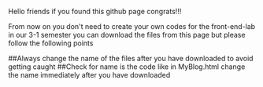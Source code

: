 Hello friends if you found this github page congrats!!!

From now on you don't need to create your own codes for the front-end-lab in our 3-1 semester you can download the files from this page but please follow the following points

##Always change the name of the files after you have downloaded to avoid getting caught
##Check for name is the code like in MyBlog.html change the name immediately after you have downloaded
